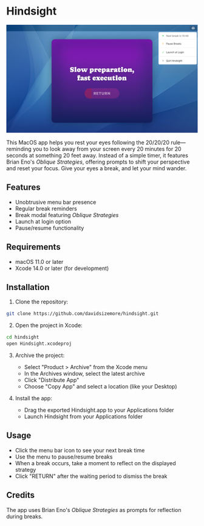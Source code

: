 # Hindsight

![Hindsight App Screenshot](./assets/hindsight-hero2.jpg)

This MacOS app helps you rest your eyes following the 20/20/20 rule—reminding you to look away from your screen every 20 minutes for 20 seconds at something 20 feet away. Instead of a simple timer, it features Brian Eno's *Oblique Strategies*, offering prompts to shift your perspective and reset your focus. Give your eyes a break, and let your mind wander.

## Features

- Unobtrusive menu bar presence
- Regular break reminders
- Break modal featuring *Oblique Strategies*
- Launch at login option
- Pause/resume functionality

## Requirements

- macOS 11.0 or later
- Xcode 14.0 or later (for development)

## Installation

1. Clone the repository:
```bash
git clone https://github.com/davidsizemore/hindsight.git
```

2. Open the project in Xcode:
```bash
cd hindsight
open Hindsight.xcodeproj
```

3. Archive the project:
   - Select "Product > Archive" from the Xcode menu
   - In the Archives window, select the latest archive
   - Click "Distribute App"
   - Choose "Copy App" and select a location (like your Desktop)
   
4. Install the app:
   - Drag the exported Hindsight.app to your Applications folder
   - Launch Hindsight from your Applications folder

## Usage

- Click the menu bar icon to see your next break time
- Use the menu to pause/resume breaks
- When a break occurs, take a moment to reflect on the displayed strategy
- Click "RETURN" after the waiting period to dismiss the break

## Credits

The app uses Brian Eno's *Oblique Strategies* as prompts for reflection during breaks.
